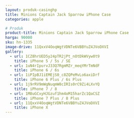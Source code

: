 ```yaml
---
layout: produk-casinghp
title: Minions Captain Jack Sparrow iPhone Case
categories: apple

# Produk
product-title: Minions Captain Jack Sparrow iPhone Case
harga: 90000
sku: hn-1335
image-drive: 11QxxV4OoqWgtVDNTe6VBBYuZ4JVoDXVI
gallery:
  - url: 1CZ8hrUED5y24pTR2jPt_nOtDkWVyw0t9
    title: iPhone 5 / 5s / SE
  - url: 1uN4rIpurvJ33Q7RgmMZr_meqYMrTmNdF
    title: iPhone 6 / 6s
  - url: 1iPIpBJ1iEMEjS0_c8ZQPeMvLo6axiDrf
    title: iPhone 6 Plus / 6s Plus
  - url: 1j9rRV9mWgNuqmW8cIRIs0rC9Zi4LXvYQ
    title: iPhone 7 / 8
  - url: 1M8uGCxyHJGzuf1hm4oM15harZc1QaCSZ
    title: iPhone 7 Plus / 8 Plus
  - url: 11QxxV4OoqWgtVDNTe6VBBYuZ4JVoDXVI
    title: iPhone X
---
```


